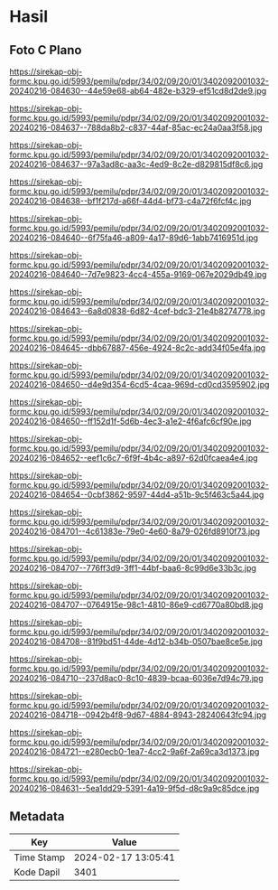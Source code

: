 # Hasil

## Foto C Plano

https://sirekap-obj-formc.kpu.go.id/5993/pemilu/pdpr/34/02/09/20/01/3402092001032-20240216-084630--44e59e68-ab64-482e-b329-ef51cd8d2de9.jpg

https://sirekap-obj-formc.kpu.go.id/5993/pemilu/pdpr/34/02/09/20/01/3402092001032-20240216-084637--788da8b2-c837-44af-85ac-ec24a0aa3f58.jpg

https://sirekap-obj-formc.kpu.go.id/5993/pemilu/pdpr/34/02/09/20/01/3402092001032-20240216-084637--97a3ad8c-aa3c-4ed9-8c2e-d829815df8c6.jpg

https://sirekap-obj-formc.kpu.go.id/5993/pemilu/pdpr/34/02/09/20/01/3402092001032-20240216-084638--bf1f217d-a66f-44d4-bf73-c4a72f6fcf4c.jpg

https://sirekap-obj-formc.kpu.go.id/5993/pemilu/pdpr/34/02/09/20/01/3402092001032-20240216-084640--6f75fa46-a809-4a17-89d6-1abb7416951d.jpg

https://sirekap-obj-formc.kpu.go.id/5993/pemilu/pdpr/34/02/09/20/01/3402092001032-20240216-084640--7d7e9823-4cc4-455a-9169-067e2029db49.jpg

https://sirekap-obj-formc.kpu.go.id/5993/pemilu/pdpr/34/02/09/20/01/3402092001032-20240216-084643--6a8d0838-6d82-4cef-bdc3-21e4b8274778.jpg

https://sirekap-obj-formc.kpu.go.id/5993/pemilu/pdpr/34/02/09/20/01/3402092001032-20240216-084645--dbb67887-456e-4924-8c2c-add34f05e4fa.jpg

https://sirekap-obj-formc.kpu.go.id/5993/pemilu/pdpr/34/02/09/20/01/3402092001032-20240216-084650--d4e9d354-6cd5-4caa-969d-cd0cd3595902.jpg

https://sirekap-obj-formc.kpu.go.id/5993/pemilu/pdpr/34/02/09/20/01/3402092001032-20240216-084650--ff152d1f-5d6b-4ec3-a1e2-4f6afc6cf90e.jpg

https://sirekap-obj-formc.kpu.go.id/5993/pemilu/pdpr/34/02/09/20/01/3402092001032-20240216-084652--eef1c6c7-6f9f-4b4c-a897-62d0fcaea4e4.jpg

https://sirekap-obj-formc.kpu.go.id/5993/pemilu/pdpr/34/02/09/20/01/3402092001032-20240216-084654--0cbf3862-9597-44d4-a51b-9c5f463c5a44.jpg

https://sirekap-obj-formc.kpu.go.id/5993/pemilu/pdpr/34/02/09/20/01/3402092001032-20240216-084701--4c61383e-79e0-4e60-8a79-026fd8910f73.jpg

https://sirekap-obj-formc.kpu.go.id/5993/pemilu/pdpr/34/02/09/20/01/3402092001032-20240216-084707--776ff3d9-3ff1-44bf-baa6-8c99d6e33b3c.jpg

https://sirekap-obj-formc.kpu.go.id/5993/pemilu/pdpr/34/02/09/20/01/3402092001032-20240216-084707--0764915e-98c1-4810-86e9-cd6770a80bd8.jpg

https://sirekap-obj-formc.kpu.go.id/5993/pemilu/pdpr/34/02/09/20/01/3402092001032-20240216-084708--81f9bd51-44de-4d12-b34b-0507bae8ce5e.jpg

https://sirekap-obj-formc.kpu.go.id/5993/pemilu/pdpr/34/02/09/20/01/3402092001032-20240216-084710--237d8ac0-8c10-4839-bcaa-6036e7d94c79.jpg

https://sirekap-obj-formc.kpu.go.id/5993/pemilu/pdpr/34/02/09/20/01/3402092001032-20240216-084718--0942b4f8-9d67-4884-8943-28240643fc94.jpg

https://sirekap-obj-formc.kpu.go.id/5993/pemilu/pdpr/34/02/09/20/01/3402092001032-20240216-084721--e280ecb0-1ea7-4cc2-9a6f-2a69ca3d1373.jpg

https://sirekap-obj-formc.kpu.go.id/5993/pemilu/pdpr/34/02/09/20/01/3402092001032-20240216-084631--5ea1dd29-5391-4a19-9f5d-d8c9a9c85dce.jpg


## Metadata

| Key        | Value               |
| ---------- | ------------------- |
| Time Stamp | 2024-02-17 13:05:41 |
| Kode Dapil | 3401                |



